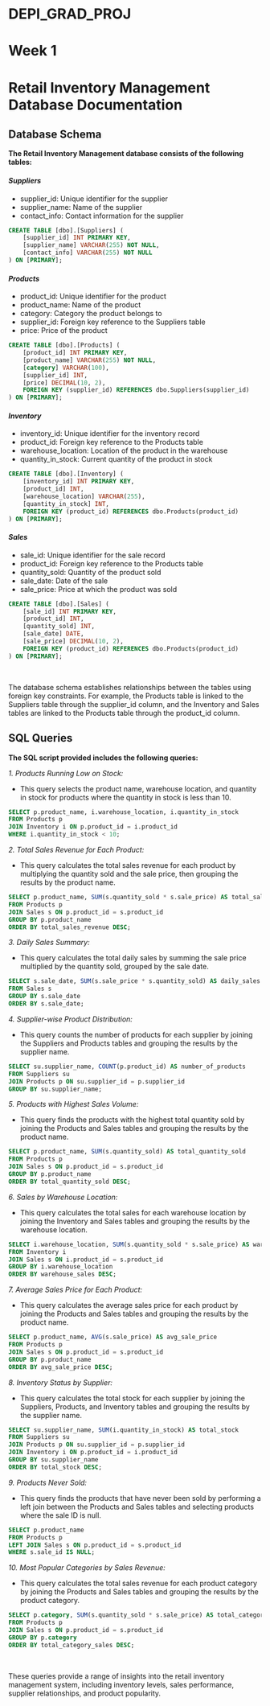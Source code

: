 # DEPI_GRAD_PROJ

# Week 1
# Retail Inventory Management Database Documentation
## Database Schema
**The Retail Inventory Management database consists of the following tables:**

#### *Suppliers*
- supplier_id: Unique identifier for the supplier
- supplier_name: Name of the supplier
- contact_info: Contact information for the supplier

```sql
CREATE TABLE [dbo].[Suppliers] (
    [supplier_id] INT PRIMARY KEY,
    [supplier_name] VARCHAR(255) NOT NULL,
    [contact_info] VARCHAR(255) NOT NULL
) ON [PRIMARY];
```

#### *Products*

- product_id: Unique identifier for the product
- product_name: Name of the product
- category: Category the product belongs to
- supplier_id: Foreign key reference to the Suppliers table
- price: Price of the product

```sql
CREATE TABLE [dbo].[Products] (
    [product_id] INT PRIMARY KEY,
    [product_name] VARCHAR(255) NOT NULL,
    [category] VARCHAR(100),
    [supplier_id] INT,
    [price] DECIMAL(10, 2),
    FOREIGN KEY (supplier_id) REFERENCES dbo.Suppliers(supplier_id)
) ON [PRIMARY];
```

#### *Inventory*

- inventory_id: Unique identifier for the inventory record
- product_id: Foreign key reference to the Products table
- warehouse_location: Location of the product in the warehouse
- quantity_in_stock: Current quantity of the product in stock

```sql
CREATE TABLE [dbo].[Inventory] (
    [inventory_id] INT PRIMARY KEY,
    [product_id] INT,
    [warehouse_location] VARCHAR(255),
    [quantity_in_stock] INT,
    FOREIGN KEY (product_id) REFERENCES dbo.Products(product_id)
) ON [PRIMARY];
```
#### *Sales*

- sale_id: Unique identifier for the sale record
- product_id: Foreign key reference to the Products table
- quantity_sold: Quantity of the product sold
- sale_date: Date of the sale
- sale_price: Price at which the product was sold

```sql
CREATE TABLE [dbo].[Sales] (
    [sale_id] INT PRIMARY KEY,
    [product_id] INT,
    [quantity_sold] INT,
    [sale_date] DATE,
    [sale_price] DECIMAL(10, 2),
    FOREIGN KEY (product_id) REFERENCES dbo.Products(product_id)
) ON [PRIMARY];
```
</br>

The database schema establishes relationships between the tables using foreign key constraints. For example, the Products table is linked to the Suppliers table through the supplier_id column, and the Inventory and Sales tables are linked to the Products table through the product_id column.
</br>

## SQL Queries
**The SQL script provided includes the following queries:**

*1. Products Running Low on Stock:*
- This query selects the product name, warehouse location, and quantity in stock for products where the quantity in stock is less than 10.

```sql
SELECT p.product_name, i.warehouse_location, i.quantity_in_stock
FROM Products p
JOIN Inventory i ON p.product_id = i.product_id
WHERE i.quantity_in_stock < 10;
```

*2. Total Sales Revenue for Each Product:*
- This query calculates the total sales revenue for each product by multiplying the quantity sold and the sale price, then grouping the results by the product name.

```sql
SELECT p.product_name, SUM(s.quantity_sold * s.sale_price) AS total_sales_revenue
FROM Products p
JOIN Sales s ON p.product_id = s.product_id
GROUP BY p.product_name
ORDER BY total_sales_revenue DESC;
```

*3. Daily Sales Summary:*
- This query calculates the total daily sales by summing the sale price multiplied by the quantity sold, grouped by the sale date.

```sql
SELECT s.sale_date, SUM(s.sale_price * s.quantity_sold) AS daily_sales
FROM Sales s
GROUP BY s.sale_date
ORDER BY s.sale_date;
```

*4. Supplier-wise Product Distribution:*
- This query counts the number of products for each supplier by joining the Suppliers and Products tables and grouping the results by the supplier name.

```sql
SELECT su.supplier_name, COUNT(p.product_id) AS number_of_products
FROM Suppliers su
JOIN Products p ON su.supplier_id = p.supplier_id
GROUP BY su.supplier_name;
```

*5. Products with Highest Sales Volume:*
- This query finds the products with the highest total quantity sold by joining the Products and Sales tables and grouping the results by the product name.

```sql
SELECT p.product_name, SUM(s.quantity_sold) AS total_quantity_sold
FROM Products p
JOIN Sales s ON p.product_id = s.product_id
GROUP BY p.product_name
ORDER BY total_quantity_sold DESC;
```

*6. Sales by Warehouse Location:*
- This query calculates the total sales for each warehouse location by joining the Inventory and Sales tables and grouping the results by the warehouse location.

```sql
SELECT i.warehouse_location, SUM(s.quantity_sold * s.sale_price) AS warehouse_sales
FROM Inventory i
JOIN Sales s ON i.product_id = s.product_id
GROUP BY i.warehouse_location
ORDER BY warehouse_sales DESC;
```

*7. Average Sales Price for Each Product:*
- This query calculates the average sales price for each product by joining the Products and Sales tables and grouping the results by the product name.

```sql
SELECT p.product_name, AVG(s.sale_price) AS avg_sale_price
FROM Products p
JOIN Sales s ON p.product_id = s.product_id
GROUP BY p.product_name
ORDER BY avg_sale_price DESC;
```

*8. Inventory Status by Supplier:*
- This query calculates the total stock for each supplier by joining the Suppliers, Products, and Inventory tables and grouping the results by the supplier name.

```sql
SELECT su.supplier_name, SUM(i.quantity_in_stock) AS total_stock
FROM Suppliers su
JOIN Products p ON su.supplier_id = p.supplier_id
JOIN Inventory i ON p.product_id = i.product_id
GROUP BY su.supplier_name
ORDER BY total_stock DESC;
```

*9. Products Never Sold:*
- This query finds the products that have never been sold by performing a left join between the Products and Sales tables and selecting products where the sale ID is null.

```sql
SELECT p.product_name
FROM Products p
LEFT JOIN Sales s ON p.product_id = s.product_id
WHERE s.sale_id IS NULL;
```

*10. Most Popular Categories by Sales Revenue:*
- This query calculates the total sales revenue for each product category by joining the Products and Sales tables and grouping the results by the product category.

```sql
SELECT p.category, SUM(s.quantity_sold * s.sale_price) AS total_category_sales
FROM Products p
JOIN Sales s ON p.product_id = s.product_id
GROUP BY p.category
ORDER BY total_category_sales DESC;
```
</br>


These queries provide a range of insights into the retail inventory management system, including inventory levels, sales performance, supplier relationships, and product popularity.
</br>
